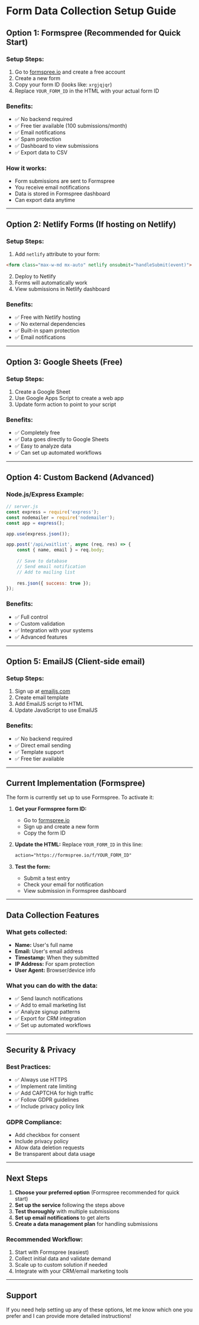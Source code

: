 # Form Data Collection Setup Guide

## Option 1: Formspree (Recommended for Quick Start)

### Setup Steps:
1. Go to [formspree.io](https://formspree.io) and create a free account
2. Create a new form
3. Copy your form ID (looks like: `xrgjqjqr`)
4. Replace `YOUR_FORM_ID` in the HTML with your actual form ID

### Benefits:
- ✅ No backend required
- ✅ Free tier available (100 submissions/month)
- ✅ Email notifications
- ✅ Spam protection
- ✅ Dashboard to view submissions
- ✅ Export data to CSV

### How it works:
- Form submissions are sent to Formspree
- You receive email notifications
- Data is stored in Formspree dashboard
- Can export data anytime

---

## Option 2: Netlify Forms (If hosting on Netlify)

### Setup Steps:
1. Add `netlify` attribute to your form:
```html
<form class="max-w-md mx-auto" netlify onsubmit="handleSubmit(event)">
```

2. Deploy to Netlify
3. Forms will automatically work
4. View submissions in Netlify dashboard

### Benefits:
- ✅ Free with Netlify hosting
- ✅ No external dependencies
- ✅ Built-in spam protection
- ✅ Email notifications

---

## Option 3: Google Sheets (Free)

### Setup Steps:
1. Create a Google Sheet
2. Use Google Apps Script to create a web app
3. Update form action to point to your script

### Benefits:
- ✅ Completely free
- ✅ Data goes directly to Google Sheets
- ✅ Easy to analyze data
- ✅ Can set up automated workflows

---

## Option 4: Custom Backend (Advanced)

### Node.js/Express Example:
```javascript
// server.js
const express = require('express');
const nodemailer = require('nodemailer');
const app = express();

app.use(express.json());

app.post('/api/waitlist', async (req, res) => {
    const { name, email } = req.body;
    
    // Save to database
    // Send email notification
    // Add to mailing list
    
    res.json({ success: true });
});
```

### Benefits:
- ✅ Full control
- ✅ Custom validation
- ✅ Integration with your systems
- ✅ Advanced features

---

## Option 5: EmailJS (Client-side email)

### Setup Steps:
1. Sign up at [emailjs.com](https://emailjs.com)
2. Create email template
3. Add EmailJS script to HTML
4. Update JavaScript to use EmailJS

### Benefits:
- ✅ No backend required
- ✅ Direct email sending
- ✅ Template support
- ✅ Free tier available

---

## Current Implementation (Formspree)

The form is currently set up to use Formspree. To activate it:

1. **Get your Formspree form ID:**
   - Go to [formspree.io](https://formspree.io)
   - Sign up and create a new form
   - Copy the form ID

2. **Update the HTML:**
   Replace `YOUR_FORM_ID` in this line:
   ```html
   action="https://formspree.io/f/YOUR_FORM_ID"
   ```

3. **Test the form:**
   - Submit a test entry
   - Check your email for notification
   - View submission in Formspree dashboard

---

## Data Collection Features

### What gets collected:
- **Name:** User's full name
- **Email:** User's email address
- **Timestamp:** When they submitted
- **IP Address:** For spam protection
- **User Agent:** Browser/device info

### What you can do with the data:
- ✅ Send launch notifications
- ✅ Add to email marketing list
- ✅ Analyze signup patterns
- ✅ Export for CRM integration
- ✅ Set up automated workflows

---

## Security & Privacy

### Best Practices:
- ✅ Always use HTTPS
- ✅ Implement rate limiting
- ✅ Add CAPTCHA for high traffic
- ✅ Follow GDPR guidelines
- ✅ Include privacy policy link

### GDPR Compliance:
- Add checkbox for consent
- Include privacy policy
- Allow data deletion requests
- Be transparent about data usage

---

## Next Steps

1. **Choose your preferred option** (Formspree recommended for quick start)
2. **Set up the service** following the steps above
3. **Test thoroughly** with multiple submissions
4. **Set up email notifications** to get alerts
5. **Create a data management plan** for handling submissions

### Recommended Workflow:
1. Start with Formspree (easiest)
2. Collect initial data and validate demand
3. Scale up to custom solution if needed
4. Integrate with your CRM/email marketing tools

---

## Support

If you need help setting up any of these options, let me know which one you prefer and I can provide more detailed instructions! 